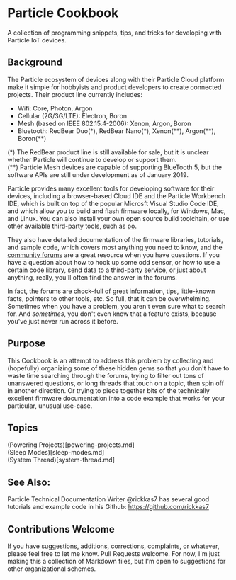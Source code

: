 # Particle Cookbook
A collection of programming snippets, tips, and tricks for developing with 
Particle IoT devices.


## Background
The Particle ecosystem of devices along with their Particle Cloud platform
make it simple for hobbyists and product developers to create connected 
projects. Their product line currently includes:
* Wifi: Core, Photon, Argon
* Cellular (2G/3G/LTE): Electron, Boron
* Mesh (based on IEEE 802.15.4-2006): Xenon, Argon, Boron
* Bluetooth: RedBear Duo(\*), RedBear Nano(\*), Xenon(\*\*), Argon(\*\*), Boron(\*\*)

(\*) The RedBear product line is still available for sale, but it is unclear
whether Particle will continue to develop or support them.<br/>
(\*\*) Particle Mesh devices are capable of supporting BlueTooth 5, but the
software APIs are still under development as of January 2019.

Particle provides many excellent tools for developing software for their
devices, including a browser-based Cloud IDE and the Particle Workbench IDE,
which is built on top of the popular Microsft Visual Studio Code IDE, and 
which allow you to build and flash firmware locally, for Windows, Mac, and
Linux. You can also install your own open source build toolchain, or use
other available third-party tools, such as [po](https://github.com/nrobinson2000/po).

They also have detailed documentation of the firmware libraries, tutorials,
and sample code, which covers most anything you need to know, and the
[community forums](https://community.particle.io/) are a great resource when you have questions.
If you have a question about how to hook up some odd sensor, or how to use
a certain code library, send data to a third-party service, or just about
anything, really, you'll often find the answer in the forums.

In fact, the forums are chock-full of great information, tips, little-known
facts, pointers to other tools, etc. So full, that it can be overwhelming. 
Sometimes when you have a problem, you aren't even sure what to search for. 
And *sometimes*, you don't even know that a feature exists, because you've
just never run across it before.


## Purpose
This Cookbook is an attempt to address this problem by collecting and
(hopefully) organizing some of these hidden gems so that you don't have to
waste time searching through the forums, trying to filter out tons of
unanswered questions, or long threads that touch on a topic, then spin off
in another direction. Or trying to piece together bits of the technically 
excellent firmware documentation into a code example that works for your
particular, unusual use-case.


## Topics
(Powering Projects)[powering-projects.md]<br/>
(Sleep Modes)[sleep-modes.md]<br/>
(System Thread)[system-thread.md]<br/>


## See Also:
Particle Technical Documentation Writer @rickkas7 has several good tutorials
and example code in his Github:
https://github.com/rickkas7


## Contributions Welcome
If you have suggestions, additions, corrections, complaints, or whatever, 
please feel free to let me know. Pull Requests welcome. For now, I'm just making this a collection
of Markdown files, but I'm open to suggestions for other organizational 
schemes.


